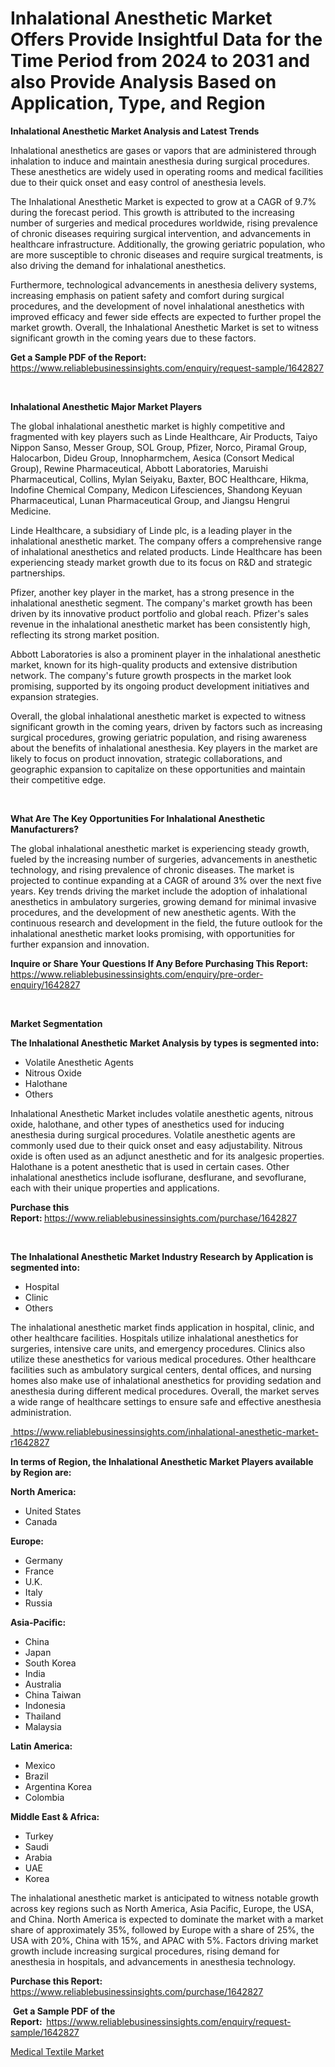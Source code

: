 <p><h1>Inhalational Anesthetic Market Offers Provide Insightful Data for the Time Period from 2024 to 2031 and also Provide Analysis Based on Application, Type, and Region</h1></p><p><strong>Inhalational Anesthetic Market Analysis and Latest Trends</strong></p>
<p><p>Inhalational anesthetics are gases or vapors that are administered through inhalation to induce and maintain anesthesia during surgical procedures. These anesthetics are widely used in operating rooms and medical facilities due to their quick onset and easy control of anesthesia levels.</p><p>The Inhalational Anesthetic Market is expected to grow at a CAGR of 9.7% during the forecast period. This growth is attributed to the increasing number of surgeries and medical procedures worldwide, rising prevalence of chronic diseases requiring surgical intervention, and advancements in healthcare infrastructure. Additionally, the growing geriatric population, who are more susceptible to chronic diseases and require surgical treatments, is also driving the demand for inhalational anesthetics.</p><p>Furthermore, technological advancements in anesthesia delivery systems, increasing emphasis on patient safety and comfort during surgical procedures, and the development of novel inhalational anesthetics with improved efficacy and fewer side effects are expected to further propel the market growth. Overall, the Inhalational Anesthetic Market is set to witness significant growth in the coming years due to these factors.</p></p>
<p><strong>Get a Sample PDF of the Report:&nbsp;</strong> <a href="https://www.reliablebusinessinsights.com/enquiry/request-sample/1642827">https://www.reliablebusinessinsights.com/enquiry/request-sample/1642827</a></p>
<p>&nbsp;</p>
<p><strong>Inhalational Anesthetic Major Market Players</strong></p>
<p><p>The global inhalational anesthetic market is highly competitive and fragmented with key players such as Linde Healthcare, Air Products, Taiyo Nippon Sanso, Messer Group, SOL Group, Pfizer, Norco, Piramal Group, Halocarbon, Dideu Group, Innopharmchem, Aesica (Consort Medical Group), Rewine Pharmaceutical, Abbott Laboratories, Maruishi Pharmaceutical, Collins, Mylan Seiyaku, Baxter, BOC Healthcare, Hikma, Indofine Chemical Company, Medicon Lifesciences, Shandong Keyuan Pharmaceutical, Lunan Pharmaceutical Group, and Jiangsu Hengrui Medicine.</p><p>Linde Healthcare, a subsidiary of Linde plc, is a leading player in the inhalational anesthetic market. The company offers a comprehensive range of inhalational anesthetics and related products. Linde Healthcare has been experiencing steady market growth due to its focus on R&D and strategic partnerships.</p><p>Pfizer, another key player in the market, has a strong presence in the inhalational anesthetic segment. The company's market growth has been driven by its innovative product portfolio and global reach. Pfizer's sales revenue in the inhalational anesthetic market has been consistently high, reflecting its strong market position.</p><p>Abbott Laboratories is also a prominent player in the inhalational anesthetic market, known for its high-quality products and extensive distribution network. The company's future growth prospects in the market look promising, supported by its ongoing product development initiatives and expansion strategies.</p><p>Overall, the global inhalational anesthetic market is expected to witness significant growth in the coming years, driven by factors such as increasing surgical procedures, growing geriatric population, and rising awareness about the benefits of inhalational anesthesia. Key players in the market are likely to focus on product innovation, strategic collaborations, and geographic expansion to capitalize on these opportunities and maintain their competitive edge.</p></p>
<p>&nbsp;</p>
<p><strong>What Are The Key Opportunities For Inhalational Anesthetic Manufacturers?</strong></p>
<p><p>The global inhalational anesthetic market is experiencing steady growth, fueled by the increasing number of surgeries, advancements in anesthetic technology, and rising prevalence of chronic diseases. The market is projected to continue expanding at a CAGR of around 3% over the next five years. Key trends driving the market include the adoption of inhalational anesthetics in ambulatory surgeries, growing demand for minimal invasive procedures, and the development of new anesthetic agents. With the continuous research and development in the field, the future outlook for the inhalational anesthetic market looks promising, with opportunities for further expansion and innovation.</p></p>
<p><strong>Inquire or Share Your Questions If Any Before Purchasing This Report:</strong> <a href="https://www.reliablebusinessinsights.com/enquiry/pre-order-enquiry/1642827">https://www.reliablebusinessinsights.com/enquiry/pre-order-enquiry/1642827</a></p>
<p>&nbsp;</p>
<p><strong>Market Segmentation</strong></p>
<p><strong>The Inhalational Anesthetic Market Analysis by types is segmented into:</strong></p>
<p><ul><li>Volatile Anesthetic Agents</li><li>Nitrous Oxide</li><li>Halothane</li><li>Others</li></ul></p>
<p><p>Inhalational Anesthetic Market includes volatile anesthetic agents, nitrous oxide, halothane, and other types of anesthetics used for inducing anesthesia during surgical procedures. Volatile anesthetic agents are commonly used due to their quick onset and easy adjustability. Nitrous oxide is often used as an adjunct anesthetic and for its analgesic properties. Halothane is a potent anesthetic that is used in certain cases. Other inhalational anesthetics include isoflurane, desflurane, and sevoflurane, each with their unique properties and applications.</p></p>
<p><strong>Purchase this Report:&nbsp;</strong><a href="https://www.reliablebusinessinsights.com/purchase/1642827">https://www.reliablebusinessinsights.com/purchase/1642827</a></p>
<p>&nbsp;</p>
<p><strong>The Inhalational Anesthetic Market Industry Research by Application is segmented into:</strong></p>
<p><ul><li>Hospital</li><li>Clinic</li><li>Others</li></ul></p>
<p><p>The inhalational anesthetic market finds application in hospital, clinic, and other healthcare facilities. Hospitals utilize inhalational anesthetics for surgeries, intensive care units, and emergency procedures. Clinics also utilize these anesthetics for various medical procedures. Other healthcare facilities such as ambulatory surgical centers, dental offices, and nursing homes also make use of inhalational anesthetics for providing sedation and anesthesia during different medical procedures. Overall, the market serves a wide range of healthcare settings to ensure safe and effective anesthesia administration.</p></p>
<p><a href="https://www.reliablebusinessinsights.com/inhalational-anesthetic-market-r1642827">&nbsp;https://www.reliablebusinessinsights.com/inhalational-anesthetic-market-r1642827</a></p>
<p><strong>In terms of Region, the Inhalational Anesthetic Market Players available by Region are:</strong></p>
<p>
    <p> <strong> North America: </strong>
        <ul>
            <li>United States</li>
            <li>Canada</li>
        </ul>
        </p> 
    <p> <strong> Europe: </strong>
        <ul>
            <li>Germany</li>
            <li>France</li>
            <li>U.K.</li>
            <li>Italy</li>
            <li>Russia</li>
        </ul>
        </p> 
    <p> <strong> Asia-Pacific: </strong>
        <ul>
            <li>China</li>
            <li>Japan</li>
            <li>South Korea</li>
            <li>India</li>
            <li>Australia</li>
            <li>China Taiwan</li>
            <li>Indonesia</li>
            <li>Thailand</li>
            <li>Malaysia</li>
        </ul>
        </p> 
    <p> <strong> Latin America: </strong>
        <ul>
            <li>Mexico</li>
            <li>Brazil</li>
            <li>Argentina Korea</li>
            <li>Colombia</li>
        </ul>
        </p> 
    <p> <strong> Middle East & Africa: </strong>
        <ul>
            <li>Turkey</li>
            <li>Saudi</li>
            <li>Arabia</li>
            <li>UAE</li>
            <li>Korea</li>
        </ul>
    </p>
    </p>
<p><p>The inhalational anesthetic market is anticipated to witness notable growth across key regions such as North America, Asia Pacific, Europe, the USA, and China. North America is expected to dominate the market with a market share of approximately 35%, followed by Europe with a share of 25%, the USA with 20%, China with 15%, and APAC with 5%. Factors driving market growth include increasing surgical procedures, rising demand for anesthesia in hospitals, and advancements in anesthesia technology.</p></p>
<p><strong>Purchase this Report: </strong><a href="https://www.reliablebusinessinsights.com/purchase/1642827">https://www.reliablebusinessinsights.com/purchase/1642827</a></p>
<p>&nbsp;<strong>Get a Sample PDF of the Report:&nbsp;&nbsp;</strong><a href="https://www.reliablebusinessinsights.com/enquiry/request-sample/1642827">https://www.reliablebusinessinsights.com/enquiry/request-sample/1642827</a></p>
<p><strong></strong></p>
<p><p><a href="https://github.com/velmabcooper52024/Market-Research-Report-List-1/blob/main/medical-textile-market.md">Medical Textile Market</a></p></p>